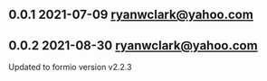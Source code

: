 ## 0.0.1 2021-07-09 <ryanwclark@yahoo.com>

## 0.0.2 2021-08-30 <ryanwclark@yahoo.com>
Updated to formio version v2.2.3